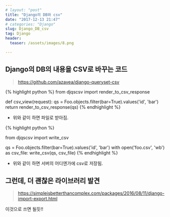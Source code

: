 ```yaml
---
# layout: "post"
title: "Django의 DB와 csv"
date: "2017-12-13 21:47"
# categories: "Django"
slug: Django_DB_csv
tag: Django
header:
  teaser: /assets/images/8.png

---
```


## Django의 DB의 내용을 CSV로 바꾸는 코드

> https://github.com/azavea/django-queryset-csv

{% highlight python %}
from djqscsv import render_to_csv_response

def csv_view(request):
  qs = Foo.objects.filter(bar=True).values('id', 'bar')
  return render_to_csv_response(qs)
{% endhighlight %}
- 위와 같이 하면 파일로 받아짐.


{% highlight python %}

from djqscsv import write_csv

qs = Foo.objects.filter(bar=True).values('id', 'bar')
with open('foo.csv', 'wb') as csv_file:
  write_csv(qs, csv_file)
{% endhighlight %}
- 위와 같이 하면 서버의 어디엔가에 csv로 저장됨.

## 그런데, 더 괜찮은 라이브러리 발견
> https://simpleisbetterthancomplex.com/packages/2016/08/11/django-import-export.html

이것으로 쓰면 될듯!!
